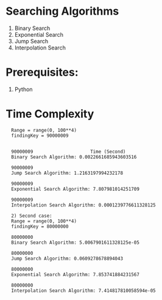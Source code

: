 # Searching Algorithms

1) Binary Search
2) Exponential Search 
3) Jump Search
4) Interpolation Search

# Prerequisites:
 1. Python

# Time Complexity

  ```1) First case:
    Range = range(0, 100**4)
    findingKey = 90000009


    90000009                     Time (Second)
    Binary Search Algorithm: 0.0022661685943603516

    90000009
    Jump Search Algorithm: 1.2163197994232178

    90000009
    Exponential Search Algorithm: 7.807981014251709

    90000009
    Interpolation Search Algorithm: 0.0001239776611328125

    2) Second case:
    Range = range(0, 100**4)
    findingKey = 80000000

    80000000
    Binary Search Algorithm: 5.0067901611328125e-05

    80000000
    Jump Search Algorithm: 0.0609278678894043

    80000000
    Exponential Search Algorithm: 7.853741884231567

    80000000
    Interpolation Search Algorithm: 7.414817810058594e-05

